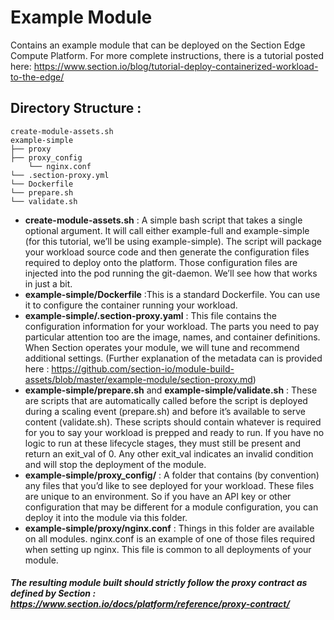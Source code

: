 # Example Module
Contains an example module that can be deployed on the Section Edge Compute Platform. For more complete instructions, there is a tutorial posted here: https://www.section.io/blog/tutorial-deploy-containerized-workload-to-the-edge/


## Directory Structure :

```
create-module-assets.sh
example-simple
├── proxy
├── proxy_config
    └── nginx.conf
└── .section-proxy.yml
└── Dockerfile
└── prepare.sh
└── validate.sh

```

- **create-module-assets.sh** : A simple bash script that takes a single optional argument. It will call either example-full and example-simple (for this tutorial, we’ll be using example-simple). The script will package your workload source code and then generate the configuration files required to deploy onto the platform. Those configuration files are injected into the pod running the git-daemon. We’ll see how that works in just a bit.
- **example-simple/Dockerfile** :This is a standard Dockerfile. You can use it to configure the container running your workload.
- **example-simple/.section-proxy.yaml** : This file contains the configuration information for your workload. The parts you need to pay particular attention too are the image, names, and container definitions. When Section operates your module, we will tune and recommend additional settings. (Further explanation of the metadata can is provided here : https://github.com/section-io/module-build-assets/blob/master/example-module/section-proxy.md)
- **example-simple/prepare.sh** and **example-simple/validate.sh** : These are scripts that are automatically called before the script is deployed during a scaling event (prepare.sh) and before it’s available to serve content (validate.sh). These scripts should contain whatever is required for you to say your workload is prepped and ready to run. If you have no logic to run at these lifecycle stages, they must still be present and return an exit_val of 0. Any other exit_val indicates an invalid condition and will stop the deployment of the module.
- **example-simple/proxy_config/** : A folder that contains (by convention) any files that you’d like to see deployed for your workload. These files are unique to an environment. So if you have an API key or other configuration that may be different for a module configuration, you can deploy it into the module via this folder.
-  **example-simple/proxy/nginx.conf** : Things in this folder are available on all modules. nginx.conf is an example of one of those files required when setting up nginx. This file is common to all deployments of your module.

##### The resulting module built should strictly follow the proxy contract as defined by Section : https://www.section.io/docs/platform/reference/proxy-contract/
